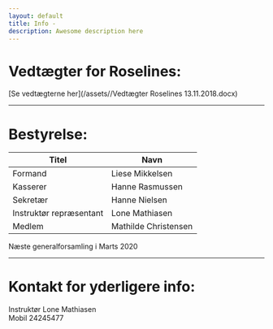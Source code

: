 ```yaml
---
layout: default
title: Info -
description: Awesome description here
---
```


# Vedtægter for Roselines:


[Se vedtægterne her](/assets//Vedtægter Roselines 13.11.2018.docx)



---



# **Bestyrelse:**

Titel | Navn
--- | ---
Formand | Liese Mikkelsen
Kasserer | Hanne Rasmussen
Sekretær | Hanne Nielsen
Instruktør repræsentant | Lone Mathiasen
Medlem | Mathilde Christensen


Næste generalforsamling i Marts 2020


---



# Kontakt for yderligere info: 

Instruktør Lone Mathiasen  
Mobil 24245477
